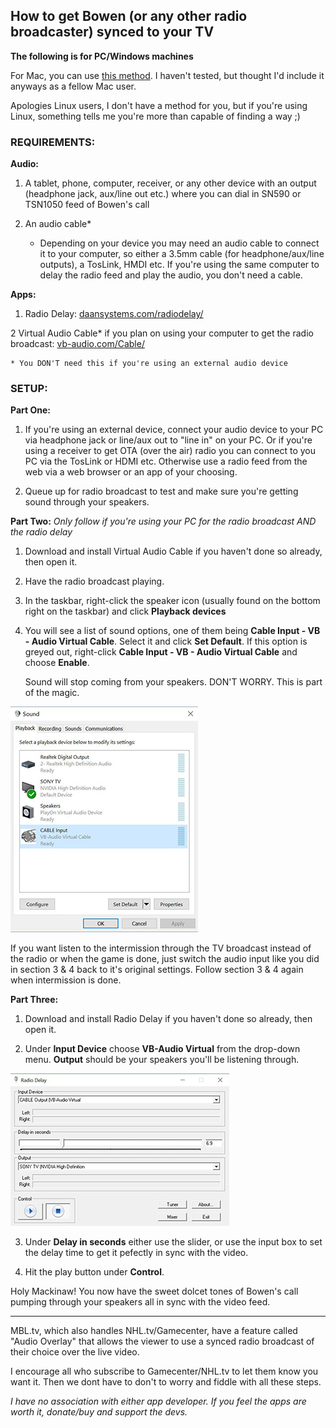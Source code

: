 ## How to get Bowen (or any other radio broadcaster) synced to your TV

**The following is for PC/Windows machines**

For Mac, you can use <a href="http://www.silentway.com/forum/how-sync-radio-tv-simulcast-simple-free-method" target="new">this method</a>. I haven't tested, but thought I'd include it anyways as a fellow Mac user. 

Apologies Linux users, I don't have a method for you, but if you're using Linux, something tells me you're more than capable of finding a way ;)

### REQUIREMENTS:

**Audio:**

1) A tablet, phone, computer, receiver, or any other device with an output (headphone jack, aux/line out etc.) where you can dial in SN590 or TSN1050 feed of Bowen's call

2) An audio cable*

	* Depending on your device you may need an audio cable to connect it to your computer, so either a 3.5mm cable (for headphone/aux/line outputs), a TosLink, HMDI etc. If you're using the same computer to delay the radio feed and play the audio, you don't need a cable.

**Apps:**

1) Radio Delay: <a href="http://www.daansystems.com/radiodelay/" target="new">daansystems.com/radiodelay/</a>

2 Virtual Audio Cable* if you plan on using your computer to get the radio broadcast: <a href="https://www.vb-audio.com/Cable/" target="new">vb-audio.com/Cable/</a>

	* You DON'T need this if you're using an external audio device 

### SETUP:


**Part One:**

1) If you're using an external device, connect your audio device to your PC via headphone jack or line/aux out to "line in" on your PC. Or if you're using a receiver to get OTA (over the air) radio you can connect to you PC via the TosLink or HDMI etc. Otherwise use a radio feed from the web via a web browser or an app of your choosing.

2) Queue up for radio broadcast to test and make sure you're getting sound through your speakers.



**Part Two:** *Only follow if you're using your PC for the radio broadcast AND the radio delay*

1) Download and install Virtual Audio Cable if you haven't done so already, then open it. 

2) Have the radio broadcast playing.

3) In the taskbar, right-click the speaker icon (usually found on the bottom right on the taskbar) and click **Playback devices**

4) You will see a list of sound options, one of them being **Cable Input - VB - Audio Virtual Cable**. Select it and click **Set Default**. If this option is greyed out, right-click **Cable Input - VB - Audio Virtual Cable** and choose **Enable**.
	
	Sound will stop coming from your speakers. DON'T WORRY. This is part of the magic.
	
<img src="https://raw.githubusercontent.com/timetoleafs/radiodelay4bowen/master/images/sound.jpg">

If you want listen to the intermission through the TV broadcast instead of the radio or when the game is done, just switch the audio input like you did in section 3 & 4 back to it's original settings. Follow section 3 & 4 again when intermission is done. 


**Part Three:**

1) Download and install Radio Delay if you haven't done so already, then open it.

2) Under **Input Device** choose **VB-Audio Virtual** from the drop-down menu. **Output** should be your speakers you'll be listening through.

<img src="https://raw.githubusercontent.com/timetoleafs/radiodelay4bowen/master/images/radiodelay.jpg">

3) Under **Delay in seconds** either use the slider, or use the input box to set the delay time to get it pefectly in sync with the video.

4) Hit the play button under **Control**.

Holy Mackinaw! You now have the sweet dolcet tones of Bowen's call pumping through your speakers all in sync with the video feed.

________________________________________

MBL.tv, which also handles NHL.tv/Gamecenter, have a feature called "Audio Overlay" that allows the viewer to use a synced radio broadcast of their choice over the live video.

I encourage all who subscribe to Gamecenter/NHL.tv to let them know you want it. Then we dont have to don't to worry and fiddle with all these steps.

_I have no association with either app developer. If you feel the apps are worth it, donate/buy and support the devs._ 
